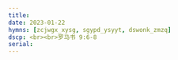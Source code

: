 ```yaml
---
title: 
date: 2023-01-22
hymns: [zcjwgx_xysg, sgypd_ysyyt, dswonk_zmzq]
dscp: <br><br>罗马书 9:6-8
serial: 
---
```



